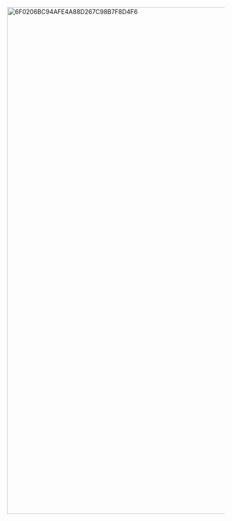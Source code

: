 <img width="1172" alt="6F0206BC94AFE4A88D267C98B7F8D4F6" src="https://github.com/VSOPwsy/LoongArch-Processing-System/assets/138192626/1c81e9f2-75f8-4e86-a788-60fbd2bf2cca">



